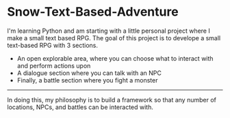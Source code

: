 # Snow-Text-Based-Adventure
I'm learning Python and am starting with a little personal project where I make a small text based RPG.
The goal of this project is to develope a small text-based RPG with 3 sections.
- An open explorable area, where you can choose what to interact with and perform actions upon
- A dialogue section where you can talk with an NPC
- Finally, a battle section where you fight a monster

---

In doing this, my philosophy is to build a framework so that any number of locations, NPCs, and battles can be interacted with.
